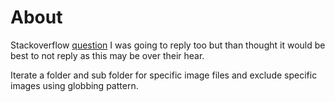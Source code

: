 # About

Stackoverflow [question](https://stackoverflow.com/questions/78756948/dotnet-datagridview-adding-image-to-column-shows-incorrectly) I was going to reply too but than thought it would be best to not reply as this may be over their hear.

Iterate a folder and sub folder for specific image files and exclude specific images using globbing pattern.